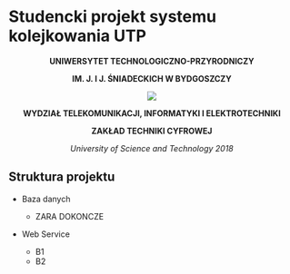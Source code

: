# Studencki projekt systemu kolejkowania UTP




**<p align="center">UNIWERSYTET TECHNOLOGICZNO-PRZYRODNICZY</p>**
**<p align="center">IM. J. I J. ŚNIADECKICH W BYDGOSZCZY</p>**

<p align="center">
  <img src="https://i.imgur.com/5GFMLS5.png"/>
</p>

**<p align="center">WYDZIAŁ TELEKOMUNIKACJI, INFORMATYKI I ELEKTROTECHNIKI</p>**
**<p align="center">ZAKŁAD TECHNIKI CYFROWEJ</p>**

*<p align="center">University of Science and Technology 2018</p>*
 
## Struktura projektu
* Baza danych
  * ZARA DOKONCZE

* Web Service
  * B1
  * B2
